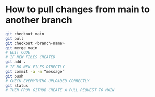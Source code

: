 # How to pull changes from main to another branch

``` bash
git checkout main
git pull
git checkout <branch-name>
git merge main
# EDIT CODE
# IF NEW FILES CREATED
git add .
# IF NO NEW FILES DIRECTLY
git commit -a -m “message”
git push
# CHECK EVERYTHING UPLOADED CORRECTLY
git status
# THEN FROM GITHUB CREATE A PULL REQUEST TO MAIN
```
